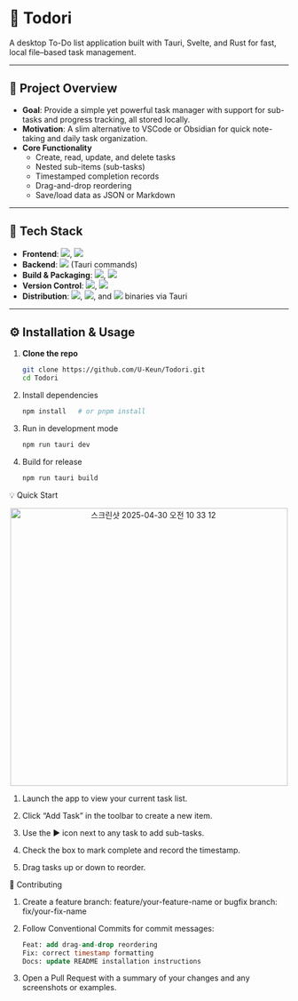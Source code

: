 # 📝 Todori

A desktop To-Do list application built with Tauri, Svelte, and Rust for fast, local file–based task management.

---

## 📖 Project Overview
- **Goal**: Provide a simple yet powerful task manager with support for sub-tasks and progress tracking, all stored locally.
- **Motivation**: A slim alternative to VSCode or Obsidian for quick note-taking and daily task organization.
- **Core Functionality**
  - Create, read, update, and delete tasks
  - Nested sub-items (sub-tasks)
  - Timestamped completion records
  - Drag-and-drop reordering
  - Save/load data as JSON or Markdown

---

## 🚀 Tech Stack
- **Frontend**: <img src="https://img.shields.io/badge/Svelte-FF3E00?style=flat-square&logo=Svelte&logoColor=white"/>, <img src="https://img.shields.io/badge/tailwind%20css-%2338B2AC.svg?&style=flat-square&logo=tailwind%20css&logoColor=white" />
- **Backend**: <img src="https://img.shields.io/badge/Rust-000000?style=flat-square&logo=Rust&logoColor=white"/> (Tauri commands)
- **Build & Packaging**: <img src="https://img.shields.io/badge/Vite-646CFF?style=flat&logo=Vite&logoColor=white"/>, <img src="https://img.shields.io/badge/Tauri-24C8D8?style=flat&logo=Tauri&logoColor=white"/>
- **Version Control**: <img src="https://img.shields.io/badge/Git-F05032?style=flat-square&logo=git&logoColor=white"/>, <img src="https://img.shields.io/badge/github-%23181717.svg?&style=flat-square&logo=github&logoColor=white" />
- **Distribution**: <img src="https://img.shields.io/badge/windows-%230078D6.svg?&style=flat-square&logo=windows&logoColor=white" />, <img src="https://img.shields.io/badge/macos-%23000000.svg?&style=flat-square&logo=macos&logoColor=white" />, and <img src="https://img.shields.io/badge/Linux-%23FCC624.svg?&style=flat-square&logo=Linux&logoColor=black" /> binaries via Tauri

---

## ⚙️ Installation & Usage
1. **Clone the repo**
   ```bash
   git clone https://github.com/U-Keun/Todori.git
   cd Todori
   ```

2. Install dependencies
    ```bash
    npm install   # or pnpm install
    ```
3. Run in development mode
    ```bash
    npm run tauri dev
    ```
4. Build for release
    ```bash
    npm run tauri build
    ```

💡 Quick Start
<p align="center">
  <img width="500" alt="스크린샷 2025-04-30 오전 10 33 12" src="https://github.com/user-attachments/assets/ea521dd7-fa4a-40a7-b06f-d8a98833f51f" />
</p>

1. Launch the app to view your current task list.

2. Click “Add Task” in the toolbar to create a new item.

3. Use the ▶ icon next to any task to add sub-tasks.

4. Check the box to mark complete and record the timestamp.

5. Drag tasks up or down to reorder.

🤝 Contributing
1. Create a feature branch: feature/your-feature-name or bugfix branch: fix/your-fix-name

2. Follow Conventional Commits for commit messages:
    ```sql
    Feat: add drag-and-drop reordering
    Fix: correct timestamp formatting
    Docs: update README installation instructions
    ```

3. Open a Pull Request with a summary of your changes and any screenshots or examples.


